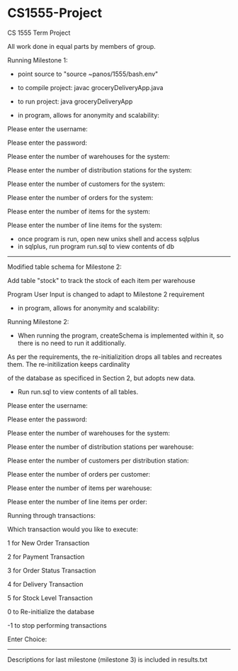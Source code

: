 # CS1555-Project
CS 1555 Term Project

All work done in equal parts by members of group.

Running Milestone 1:
- point source to "source ~panos/1555/bash.env"
- to compile project:
	javac groceryDeliveryApp.java
- to run project: java groceryDeliveryApp
	
- in program, allows for anonymity and scalability:	

Please enter the username: 

Please enter the password: 

Please enter the number of warehouses for the system: 

Please enter the number of distribution stations for the system: 

Please enter the number of customers for the system: 

Please enter the number of orders for the system: 

Please enter the number of items for the system: 

Please enter the number of line items for the system: 


- once program is run, open new unixs shell and access sqlplus
- in sqlplus, run program run.sql to view contents of db

------------------------------------------------------------------------

Modified table schema for Milestone 2:

Add table "stock" to track the stock of each item per warehouse

Program User Input is changed to adapt to Milestone 2 requirement

- in program, allows for anonymity and scalability:	

Running Milestone 2:

* When running the program, createSchema is implemented within it, so there is no need to run it additionally.

As per the requirements, the re-initializition drops all tables and recreates them. The re-initilization keeps cardinality

of the database as specificed in Section 2, but adopts new data. 

* Run run.sql to view contents of all tables.

Please enter the username: 

Please enter the password: 

Please enter the number of warehouses for the system: 

Please enter the number of distribution stations per warehouse: 

Please enter the number of customers per distribution station: 

Please enter the number of orders per customer: 

Please enter the number of items per warehouse: 

Please enter the number of line items per order: 

Running through transactions:

Which transaction would you like to execute:

1 for New Order Transaction

2 for Payment Transaction

3 for Order Status Transaction

4 for Delivery Transaction

5 for Stock Level Transaction

0 to Re-initialize the database

-1 to stop performing transactions

Enter Choice:

------------------------------------------------------------------------

Descriptions for last milestone (milestone 3) is included in results.txt